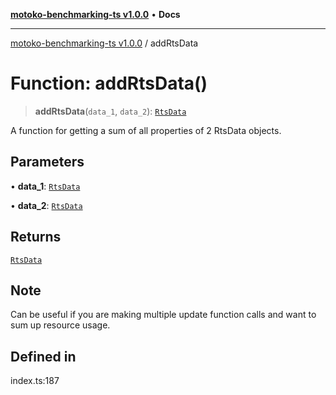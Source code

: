 [**motoko-benchmarking-ts v1.0.0**](../README.md) • **Docs**

***

[motoko-benchmarking-ts v1.0.0](../README.md) / addRtsData

# Function: addRtsData()

> **addRtsData**(`data_1`, `data_2`): [`RtsData`](../type-aliases/RtsData.md)

A function for getting a sum of all properties of 2 RtsData objects.

## Parameters

• **data\_1**: [`RtsData`](../type-aliases/RtsData.md)

• **data\_2**: [`RtsData`](../type-aliases/RtsData.md)

## Returns

[`RtsData`](../type-aliases/RtsData.md)

## Note

Can be useful if you are making multiple update function calls and want to sum up resource usage.

## Defined in

index.ts:187
